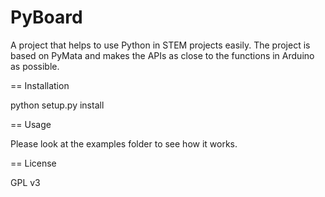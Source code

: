 # PyBoard
A project that helps to use Python in STEM projects easily. The project is based on PyMata and makes the APIs as close to the functions in Arduino as possible. 

== Installation
	
python setup.py install

== Usage
 
Please look at the examples folder to see how it works.

== License

GPL v3


